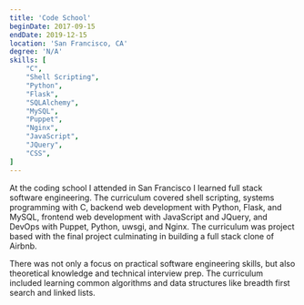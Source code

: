 ```yaml
---
title: 'Code School'
beginDate: 2017-09-15
endDate: 2019-12-15
location: 'San Francisco, CA'
degree: 'N/A'
skills: [
    "C",
    "Shell Scripting",
    "Python",
    "Flask",
    "SQLAlchemy",
    "MySQL",
    "Puppet",
    "Nginx",
    "JavaScript",
    "JQuery",
    "CSS",
]
---
```


At the coding school I attended in San Francisco I learned full stack software engineering. The curriculum covered shell
scripting, systems programming with C, backend web development with Python, Flask, and MySQL, frontend web development
with JavaScript and JQuery, and DevOps with Puppet, Python, uwsgi, and Nginx. The curriculum was project based with the
final project culminating in building a full stack clone of Airbnb.

There was not only a focus on practical software engineering skills, but also theoretical knowledge and technical
interview prep. The curriculum included learning common algorithms and data structures like breadth first search and
linked lists.
